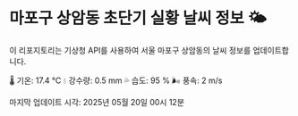 
# 마포구 상암동 초단기 실황 날씨 정보 🌤️

이 리포지토리는 기상청 API를 사용하여 서울 마포구 상암동의 날씨 정보를 업데이트합니다. 

🌡️ 기온: 17.4 ℃
💧 강수량: 0.5 mm
💦 습도: 95 %
🌬️ 풍속: 2 m/s

마지막 업데이트 시각: 2025년 05월 20일 00시 12분    
